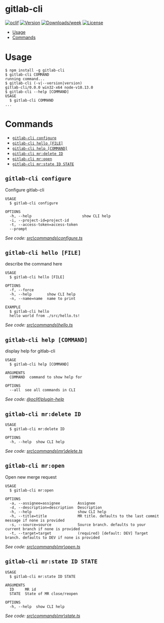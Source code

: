 gitlab-cli
==========



[![oclif](https://img.shields.io/badge/cli-oclif-brightgreen.svg)](https://oclif.io)
[![Version](https://img.shields.io/npm/v/gitlab-cli.svg)](https://npmjs.org/package/gitlab-cli)
[![Downloads/week](https://img.shields.io/npm/dw/gitlab-cli.svg)](https://npmjs.org/package/gitlab-cli)
[![License](https://img.shields.io/npm/l/gitlab-cli.svg)](https://github.com/younesshakky/gitlab-cli/blob/master/package.json)

<!-- toc -->
* [Usage](#usage)
* [Commands](#commands)
<!-- tocstop -->
# Usage
<!-- usage -->
```sh-session
$ npm install -g gitlab-cli
$ gitlab-cli COMMAND
running command...
$ gitlab-cli (-v|--version|version)
gitlab-cli/0.0.0 win32-x64 node-v10.13.0
$ gitlab-cli --help [COMMAND]
USAGE
  $ gitlab-cli COMMAND
...
```
<!-- usagestop -->
# Commands
<!-- commands -->
* [`gitlab-cli configure`](#gitlab-cli-configure)
* [`gitlab-cli hello [FILE]`](#gitlab-cli-hello-file)
* [`gitlab-cli help [COMMAND]`](#gitlab-cli-help-command)
* [`gitlab-cli mr:delete ID`](#gitlab-cli-mrdelete-id)
* [`gitlab-cli mr:open`](#gitlab-cli-mropen)
* [`gitlab-cli mr:state ID STATE`](#gitlab-cli-mrstate-id-state)

## `gitlab-cli configure`

Configure gitlab-cli

```
USAGE
  $ gitlab-cli configure

OPTIONS
  -h, --help                       show CLI help
  -i, --project-id=project-id
  -t, --access-token=access-token
  --prompt
```

_See code: [src\commands\configure.ts](https://github.com/younesshakky/gitlab-cli/blob/v0.0.0/src\commands\configure.ts)_

## `gitlab-cli hello [FILE]`

describe the command here

```
USAGE
  $ gitlab-cli hello [FILE]

OPTIONS
  -f, --force
  -h, --help       show CLI help
  -n, --name=name  name to print

EXAMPLE
  $ gitlab-cli hello
  hello world from ./src/hello.ts!
```

_See code: [src\commands\hello.ts](https://github.com/younesshakky/gitlab-cli/blob/v0.0.0/src\commands\hello.ts)_

## `gitlab-cli help [COMMAND]`

display help for gitlab-cli

```
USAGE
  $ gitlab-cli help [COMMAND]

ARGUMENTS
  COMMAND  command to show help for

OPTIONS
  --all  see all commands in CLI
```

_See code: [@oclif/plugin-help](https://github.com/oclif/plugin-help/blob/v2.1.4/src\commands\help.ts)_

## `gitlab-cli mr:delete ID`

```
USAGE
  $ gitlab-cli mr:delete ID

OPTIONS
  -h, --help  show CLI help
```

_See code: [src\commands\mr\delete.ts](https://github.com/younesshakky/gitlab-cli/blob/v0.0.0/src\commands\mr\delete.ts)_

## `gitlab-cli mr:open`

Open new merge request

```
USAGE
  $ gitlab-cli mr:open

OPTIONS
  -a, --assignee=assignee        Assignee
  -d, --description=description  Description
  -h, --help                     show CLI help
  -h, --title=title              MR title. defaults to the last commit message if none is provided
  -s, --source=source            Source branch. defaults to your current branch if none is provided
  -t, --target=target            (required) [default: DEV] Target branch. defaults to DEV if none is provided
```

_See code: [src\commands\mr\open.ts](https://github.com/younesshakky/gitlab-cli/blob/v0.0.0/src\commands\mr\open.ts)_

## `gitlab-cli mr:state ID STATE`

```
USAGE
  $ gitlab-cli mr:state ID STATE

ARGUMENTS
  ID     MR id
  STATE  State of MR close/reopen

OPTIONS
  -h, --help  show CLI help
```

_See code: [src\commands\mr\state.ts](https://github.com/younesshakky/gitlab-cli/blob/v0.0.0/src\commands\mr\state.ts)_
<!-- commandsstop -->
